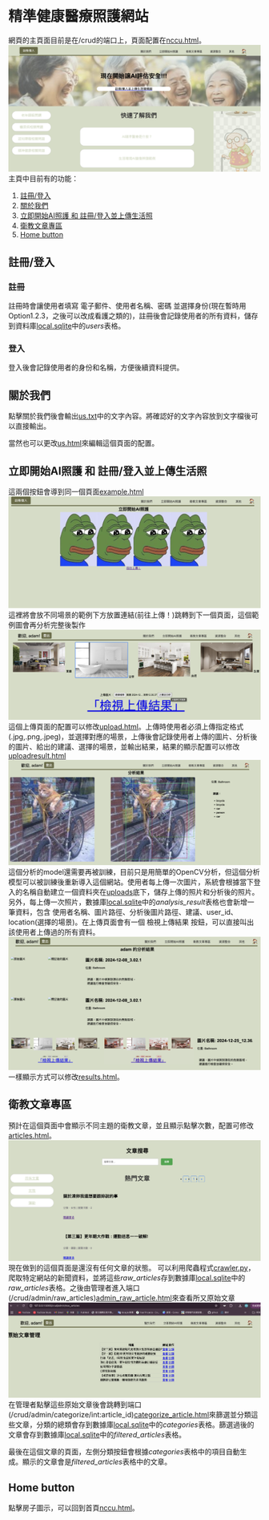 # 精準健康醫療照護網站

網頁的主頁面目前是在/crud的端口上，頁面配置在[nccu.html](apps/crud/templates/crud/nccu.html)。
![Main page](web_pic/main.png)
主頁中目前有的功能：
1. [註冊/登入](#註冊登入)
2. [關於我們](#關於我們)
3. [立即開始AI照護 和 註冊/登入並上傳生活照](#立即開始ai照護-和-註冊登入並上傳生活照)
4. [衛教文章專區](#衛教文章專區)
5. [Home button](#home-button)

## 註冊/登入
### 註冊
註冊時會讓使用者填寫 電子郵件、使用者名稱、密碼 並選擇身份(現在暫時用Option1.2.3，之後可以改成看護之類的)，註冊後會記錄使用者的所有資料，儲存到資料庫[local.sqlite](local.sqlite)中的*users*表格。
### 登入
登入後會記錄使用者的身份和名稱，方便後續資料提供。

## 關於我們
點擊關於我們後會輸出[us.txt](apps/crud/static/text/us.txt)中的文字內容。將確認好的文字內容放到文字檔後可以直接輸出。

當然也可以更改[us.html](apps/crud/templates/crud/us.html)來編輯這個頁面的配置。

## 立即開始AI照護 和 註冊/登入並上傳生活照
這兩個按鈕會導到同一個頁面[example.html](apps/crud/templates/crud/example.html)
![Example page](web_pic/example.png)
這裡將會放不同場景的範例下方放置連結(前往上傳！)跳轉到下一個頁面，這個範例圖會再分析完整後製作
![Upload page](web_pic/upload.png)
這個上傳頁面的配置可以修改[upload.html](apps/crud/templates/crud/upload.html)。上傳時使用者必須上傳指定格式(.jpg,.png,.jpeg)，並選擇對應的場景，上傳後會記錄使用者上傳的圖片、分析後的圖片、給出的建議、選擇的場景，並輸出結果，結果的顯示配置可以修改[uploadresult.html](apps/crud/templates/crud/uploadresult.html)
![Result page](web_pic/result.png)
這個分析的model還需要再被訓練，目前只是用簡單的OpenCV分析，但這個分析模型可以被訓練後重新導入這個網站。使用者每上傳一次圖片，系統會根據當下登入的名稱自動建立一個資料夾在[uploads](uploads)底下，儲存上傳的照片和分析後的照片。另外，每上傳一次照片，數據庫[local.sqlite](local.sqlite)中的*analysis_result*表格也會新增一筆資料，包含 使用者名稱、圖片路徑、分析後圖片路徑、建議、user_id、location(選擇的場景)。在上傳頁面會有一個 檢視上傳結果 按鈕，可以直接叫出該使用者上傳過的所有資料。
![Allresult page](web_pic/allresult.png)
一樣顯示方式可以修改[results.html](apps/crud/templates/crud/results.html)。

## 衛教文章專區
預計在這個頁面中會顯示不同主題的衛教文章，並且顯示點擊次數，配置可修改[articles.html](apps/crud/templates/crud/articles.html)。
![Articles page](web_pic/articles,png.png)
現在做到的這個頁面是還沒有任何文章的狀態。
可以利用爬蟲程式[crawler.py](scripts/crawler.py)，爬取特定網站的新聞資料，並將這些*raw_articles*存到數據庫[local.sqlite](local.sqlite)中的*raw_articles*表格。之後由管理者進入端口(/crud/admin/raw_articles)[admin_raw_article.html](apps/crud/templates/crud/admin_raw_article.html)來查看所又原始文章
![Raw_Articles page](web_pic/raw_article.png)
在管理者點擊這些原始文章後會跳轉到端口(/crud/admin/categorize/int:article_id)[categorize_article.html](apps/crud/templates/crud/categorize_article.html)來篩選並分類這些文章，分類的總類會存到數據庫[local.sqlite](local.sqlite)中的*categories*表格。篩選過後的文章會存到數據庫[local.sqlite](local.sqlite)中的*filtered_articles*表格。

最後在這個文章的頁面，左側分類按鈕會根據*categories*表格中的項目自動生成。顯示的文章會是*filtered_articles*表格中的文章。

## Home button
點擊房子圖示，可以回到首頁[nccu.html](apps/crud/templates/crud/nccu.html)。








